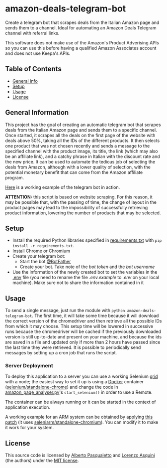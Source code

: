 # amazon-deals-telegram-bot

Create a telegram bot that scrapes deals from the Italian Amazon page and sends them to a channel. Ideal for automating an Amazon Deals Telegram channel with referral links.

This software does not make use of the Amazon's Product Adverising APIs so you can use this before having a qualified Amazon Associates account and does not use Keepa's APIs.

## Table of Contents

* [General Info](#general-information)
* [Setup](#setup)
* [Usage](#usage)
* [License](#license)

## General Information

This project has the goal of creating an automatic telegram bot that scrapes deals from the Italian Amazon page and sends them to a specific channel. Once started, it scrapes all the deals on the first page of the website with deals above 50%, taking all the IDs of the different products. It then selects one product that was not chosen recently and sends a message to the specified channel with the product image, its title, the link (which may also be an affiliate link), and a catchy phrase in Italian with the discount rate and the new price.
It can be used to automate the tedious job of selecting the deals from Amazon, although with a lower quality of selection, with the potential monetary benefit that can come from the Amazon affiliate program.

[Here](https://t.me/OfferteDiMimmo) is a working example of the telegram bot in action.

**ATTENTION:** this script is based on website scraping. For this reason, it may be possible that, with the passing of time, the change of layout in the product pages may lead to the impossibility of successfully retrieving product information, lowering the number of products that may be selected.

## Setup

- Install the required Python libraries specified in [requirements.txt](requirements.txt) with `pip install -r requirements.txt`.
- Install Chrome or Chromium
- Create your telegram bot:
    - Start the bot [@BotFather](https://telegram.me/BotFather)
    - Create your bot. Take note of the _bot token_ and the _bot username_
- Use the information of the newly created bot to set the variables in the [.env](.env.example) file (you need to rename the file _.env.example_ to _.env_ on your local machine). Make sure not to share the information contained in it

## Usage

To send a single message, just run the module with `python amazon-deals-telegram-bot`. The first time, it will take some time because it will download the correct version of the chromedriver and then retrieve all the possible IDs from which it may choose. This setup time will be lowered in successive runs because the chromedriver will be cached if the previously downloaded version is still up-to-date and present on your machine, and because the ids are saved in a file and updated only if more than 2 hours have passed since the last time they were retrieved.
It is possible to periodically send messages by setting up a cron job that runs the script.

### Server Deployment

To deploy this application to a server you can use a working Selenium [grid](https://www.selenium.dev/documentation/grid/) with a node; the easiest way to set it up is using a [Docker](https://www.docker.com/) container ([selenium/standalone-chrome](https://hub.docker.com/r/selenium/standalone-chrome)) and change the code in [amazon_page_analyser.py](amazon-deals-telegram-bot/amazon_page_analyser.py)'s `start_selenium()` in order to use a Remote.

The container can be always running or it can be started in the context of application execution.

A working example for an ARM system can be obtained by applying [this patch](use_in_docker_arm.patch) (it uses [seleniarm/standalone-chromium](https://hub.docker.com/r/seleniarm/standalone-chromium)). You can modify it to make it work for your system.

## License

This source code is licensed by [Alberto Pasqualetto](https://github.com/albertopasqualetto) and [Lorenzo Asquini](https://github.com/lorenzo-asquini) (the authors) under the [MIT license](LICENSE).
